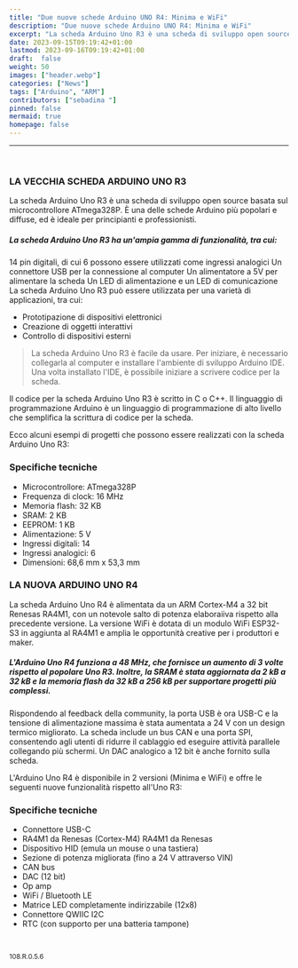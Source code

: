 ```yaml
---
title: "Due nuove schede Arduino UNO R4: Minima e WiFi"
description: "Due nuove schede Arduino UNO R4: Minima e WiFi"
excerpt: "La scheda Arduino Uno R3 è una scheda di sviluppo open source basata sul microcontrollore ATmega328P. È una delle schede Arduino più popolari e diffuse, ed è ideale per principianti e professionisti...."
date: 2023-09-15T09:19:42+01:00
lastmod: 2023-09-16T09:19:42+01:00
draft:  false
weight: 50
images: ["header.webp"]
categories: ["News"]
tags: ["Arduino", "ARM"]
contributors: ["sebadima "]
pinned: false
mermaid: true
homepage: false
---
```

<hr>
<br>


### LA VECCHIA SCHEDA ARDUINO UNO R3

La scheda Arduino Uno R3 è una scheda di sviluppo open source basata sul microcontrollore ATmega328P. È una delle schede Arduino più popolari e diffuse, ed è ideale per principianti e professionisti.

##### La scheda Arduino Uno R3 ha un'ampia gamma di funzionalità, tra cui:

14 pin digitali, di cui 6 possono essere utilizzati come ingressi analogici
Un connettore USB per la connessione al computer
Un alimentatore a 5V per alimentare la scheda
Un LED di alimentazione e un LED di comunicazione
La scheda Arduino Uno R3 può essere utilizzata per una varietà di applicazioni, tra cui:

- Prototipazione di dispositivi elettronici
- Creazione di oggetti interattivi
- Controllo di dispositivi esterni

> La scheda Arduino Uno R3 è facile da usare. Per iniziare, è necessario collegarla al computer e installare l'ambiente di sviluppo Arduino IDE. Una volta installato l'IDE, è possibile iniziare a scrivere codice per la scheda.

Il codice per la scheda Arduino Uno R3 è scritto in C o C++. Il linguaggio di programmazione Arduino è un linguaggio di programmazione di alto livello che semplifica la scrittura di codice per la scheda.

Ecco alcuni esempi di progetti che possono essere realizzati con la scheda Arduino Uno R3:

### Specifiche tecniche

- Microcontrollore: ATmega328P
- Frequenza di clock: 16 MHz
- Memoria flash: 32 KB
- SRAM: 2 KB
- EEPROM: 1 KB
- Alimentazione: 5 V
- Ingressi digitali: 14
- Ingressi analogici: 6
- Dimensioni: 68,6 mm x 53,3 mm



























### LA NUOVA ARDUINO UNO R4 

La scheda Arduino Uno R4 è alimentata da un ARM Cortex-M4 a 32 bit Renesas RA4M1, con un notevole salto di potenza elaboraiiva rispetto alla precedente versione. La versione WiFi è dotata di un modulo WiFi ESP32-S3 in aggiunta al RA4M1 e amplia le opportunità creative per i produttori e maker. 

##### L'Arduino Uno R4 funziona a 48 MHz, che fornisce un aumento di 3 volte rispetto al popolare Uno R3. Inoltre, la SRAM è stata aggiornata da 2 kB a 32 kB e la memoria flash da 32 kB a 256 kB per supportare progetti più complessi. 

Rispondendo al feedback della community, la porta USB è ora USB-C e la tensione di alimentazione massima è stata aumentata a 24 V con un design termico migliorato. La scheda include un bus CAN e una porta SPI, consentendo agli utenti di ridurre il cablaggio ed eseguire attività parallele collegando più schermi. Un DAC analogico a 12 bit è anche fornito sulla scheda.

L'Arduino Uno R4 è disponibile in 2 versioni (Minima e WiFi) e offre le seguenti nuove funzionalità rispetto all'Uno R3:

### Specifiche tecniche

- Connettore USB-C
- RA4M1 da Renesas (Cortex-M4) RA4M1 da Renesas
- Dispositivo HID (emula un mouse o una tastiera)
- Sezione di potenza migliorata (fino a 24 V attraverso VIN)
- CAN bus
- DAC (12 bit)
- Op amp
- WiFi / Bluetooth LE
- Matrice LED completamente indirizzabile (12x8)
- Connettore QWIIC I2C
- RTC (con supporto per una batteria tampone)

<br>
<p style="font-size: 12px;">108.R.0.5.6</p>
